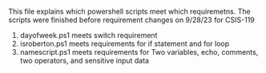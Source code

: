 This file explains which powershell scripts meet which requiremetns. The scripts were finished before requirement changes on 9/28/23 for CSIS-119

1. dayofweek.ps1 meets switch requirement
2. isroberton.ps1 meets requirements for if statement and for loop
3. namescript.ps1 meets requirements for Two variables, echo, comments, two operators, and sensitive input data
